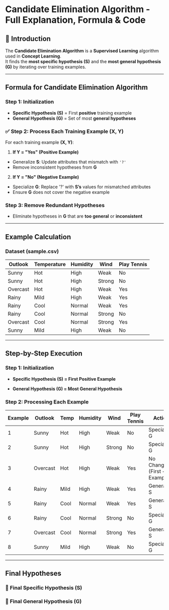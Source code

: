 #  **Candidate Elimination Algorithm - Full Explanation, Formula & Code**

## 🔹 **Introduction**
The **Candidate Elimination Algorithm** is a **Supervised Learning** algorithm used in **Concept Learning**.  
It finds the **most specific hypothesis (S)** and the **most general hypothesis (G)** by iterating over training examples.

---

##  **Formula for Candidate Elimination Algorithm**

###  **Step 1: Initialization**
- **Specific Hypothesis (S)** = First **positive** training example  
- **General Hypothesis (G)** = Set of most **general hypotheses**  


### ✅ **Step 2: Process Each Training Example (X, Y)**
For each training example **(X, Y)**:
1. **If Y = "Yes" (Positive Example)**
 - Generalize **S**: Update attributes that mismatch with `'?'`
 - Remove inconsistent hypotheses from **G**  

2. **If Y = "No" (Negative Example)**
 - Specialize **G**: Replace '?' with **S’s** values for mismatched attributes  
 - Ensure **G** does not cover the negative example  

###  **Step 3: Remove Redundant Hypotheses**
- Eliminate hypotheses in **G** that are **too general** or **inconsistent**  

---

##  **Example Calculation**
### **Dataset (sample.csv)**
| Outlook | Temperature | Humidity | Wind  | Play Tennis |
|---------|------------|----------|-------|-------------|
| Sunny   | Hot        | High     | Weak  | No          |
| Sunny   | Hot        | High     | Strong| No          |
| Overcast| Hot        | High     | Weak  | Yes         |
| Rainy   | Mild       | High     | Weak  | Yes         |
| Rainy   | Cool       | Normal   | Weak  | Yes         |
| Rainy   | Cool       | Normal   | Strong| No          |
| Overcast| Cool       | Normal   | Strong| Yes         |
| Sunny   | Mild       | High     | Weak  | No          |

---

##  **Step-by-Step Execution**
### **Step 1: Initialization**
- **Specific Hypothesis (S) = First Positive Example**

- **General Hypothesis (G) = Most General Hypothesis**


### **Step 2: Processing Each Example**
| Example | Outlook | Temp | Humidity | Wind  | Play Tennis | Action |
|---------|--------|------|----------|-------|-------------|---------|
| 1       | Sunny  | Hot  | High     | Weak  | No          | Specialize G |
| 2       | Sunny  | Hot  | High     | Strong| No          | Specialize G |
| 3       | Overcast | Hot | High | Weak | Yes | No Change (First +ve Example) |
| 4       | Rainy  | Mild | High | Weak | Yes | Generalize S |
| 5       | Rainy  | Cool | Normal | Weak | Yes | Generalize S |
| 6       | Rainy  | Cool | Normal | Strong | No | Specialize G |
| 7       | Overcast | Cool | Normal | Strong | Yes | Generalize S |
| 8       | Sunny  | Mild | High | Weak | No | Specialize G |

---

##  **Final Hypotheses**
### 🔹 **Final Specific Hypothesis (S)**

### 🔹 **Final General Hypothesis (G)**
